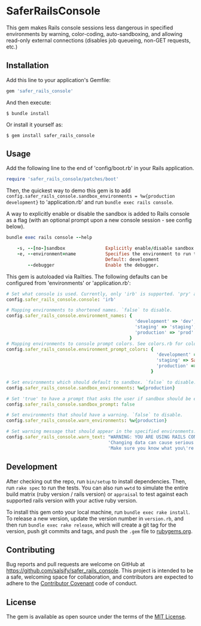 # SaferRailsConsole

This gem makes Rails console sessions less dangerous in specified environments by warning, color-coding, auto-sandboxing, and allowing read-only external connections (disables job queueing, non-GET requests, etc.)

## Installation

Add this line to your application's Gemfile:

```ruby
gem 'safer_rails_console'
```

And then execute:

    $ bundle install

Or install it yourself as:

    $ gem install safer_rails_console

## Usage

Add the following line to the end of 'config/boot.rb' in your Rails application.
```ruby
require 'safer_rails_console/patches/boot'
```

Then, the quickest way to demo this gem is to add `config.safer_rails_console.sandbox_environments = %w{production development}` to 'application.rb' and run `bundle exec rails console`.

A way to explicitly enable or disable the sandbox is added to Rails console as a flag (with an optional prompt upon a new console session - see config below).
```ruby
bundle exec rails console --help

    -s, --[no-]sandbox               Explicitly enable/disable sandbox mode.
    -e, --environment=name           Specifies the environment to run this console under (test/development/production).
                                     Default: development
        --debugger                   Enable the debugger.
```

This gem is autoloaded via Railties.  The following defaults can be configured from 'environments' or 'application.rb':
```ruby
# Set what console is used. Currently, only 'irb' is supported. 'pry' and other consoles are to be added.
config.safer_rails_console.console: 'irb'

# Mapping environments to shortened names. `false` to disable.
config.safer_rails_console.environment_names: {
                                                'development' => 'dev',
                                                'staging' => 'staging',
                                                'production' => 'prod'
                                              }
# Mapping environments to console prompt colors. See colors.rb for colors. `false` to disable.
config.safer_rails_console.environment_prompt_colors: {
                                                        'development' => SaferRailsConsole::Colors::GREEN,
                                                        'staging' => SaferRailsConsole::Colors::YELLOW,
                                                        'production' => SaferRailsConsole::Colors::RED
                                                      }

# Set environments which should default to sandbox. `false` to disable.
config.safer_rails_console.sandbox_environments: %w{production}

# Set 'true' to have a prompt that asks the user if sandbox should be enabled/disabled if it was not explicitly specified (via. --[no-]sandbox)
config.safer_rails_console.sandbox_prompt: false

# Set environments that should have a warning. `false` to disable.
config.safer_rails_console.warn_environments: %w{production}

# Set warning message that should appear in the specified environments.
config.safer_rails_console.warn_text: "WARNING: YOU ARE USING RAILS CONSOLE IN PRODUCTION!\n" \
                                      'Changing data can cause serious data loss. ' \
                                      'Make sure you know what you\'re doing.'
```

## Development

After checking out the repo, run `bin/setup` to install dependencies. Then, run `rake spec` to run the tests. You can also run `wwtd` to simulate the entire build matrix (ruby version / rails version) or `appraisal` to test against each supported rails version with your active ruby version. 

To install this gem onto your local machine, run `bundle exec rake install`. To release a new version, update the version number in `version.rb`, and then run `bundle exec rake release`, which will create a git tag for the version, push git commits and tags, and push the `.gem` file to [rubygems.org](https://rubygems.org).

## Contributing

Bug reports and pull requests are welcome on GitHub at https://github.com/salsify/safer_rails_console. This project is intended to be a safe, welcoming space for collaboration, and contributors are expected to adhere to the [Contributor Covenant](http://contributor-covenant.org) code of conduct.

## License

The gem is available as open source under the terms of the [MIT License](http://opensource.org/licenses/MIT).
